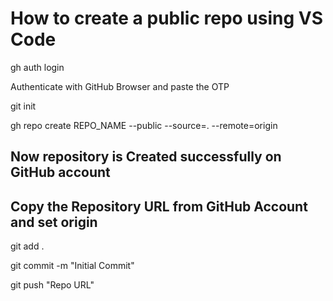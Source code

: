 # How to create a public repo using VS Code 

gh auth login

Authenticate with GitHub Browser and paste the OTP 

git init

gh repo create REPO_NAME --public --source=. --remote=origin

## Now repository is Created successfully on GitHub account 
## Copy the Repository URL from GitHub Account and set origin 

git add .

git commit -m "Initial Commit"

git push "Repo URL"
